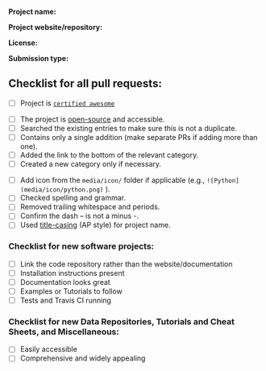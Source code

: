 
**Project name:**

**Project website/repository:**

**License:**

**Submission type:**

<!-- Submission type can be one of "New Software Project", "New Data Repository", "New Tutorial or Cheat Sheet", "New Miscellaneous", or "Fix/update existing entry" -->

<!-- In the following checklist, an empty check-box is "[ ]", a checked check-box is "[x]". You can also interactively click the boxes once the PR is submitted. -->

## Checklist for all pull requests:

<!-- If adding a project to the list, make sure it fulfills the following criteria. -->

<!-- Make sure it's "certified awesome"! -->

- [ ] Project is [`certified awesome`](awesome.md)

<!-- General requirements -->

- [ ] The project is [open-source](https://opensource.org/licenses/alphabetical) and accessible.
- [ ] Searched the existing entries to make sure this is not a duplicate.
- [ ] Contains only a single addition (make separate PRs if adding more than one).
- [ ] Added the link to the bottom of the relevant category.
- [ ] Created a new category only if necessary.

<!-- Formatting criteria -->

- [ ] Add icon from the `media/icon/` folder if applicable (e.g., `![Python](media/icon/python.png)` ).
- [ ] Checked spelling and grammar.
- [ ] Removed trailing whitespace and periods.
- [ ] Confirm the dash – is not a minus -.
- [ ] Used [title-casing](https://apastyle.apa.org/style-grammar-guidelines/capitalization/title-case) (AP style) for project name.

### Checklist for new software projects:

- [ ] Link the code repository rather than the website/documentation
- [ ] Installation instructions present
- [ ] Documentation looks great
- [ ] Examples or Tutorials to follow
- [ ] Tests and Travis CI running

### Checklist for new Data Repositories, Tutorials and Cheat Sheets, and Miscellaneous:

- [ ] Easily accessible
- [ ] Comprehensive and widely appealing
